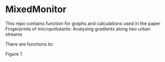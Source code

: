 # MixedMonitor

This repo contains function for graphs and calculations used in the paper Fingerprints of micropollutants: Analysing gradients along two urban streams

There are functions to:

Figure 1


